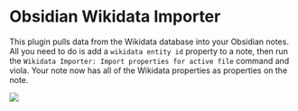 # Obsidian Wikidata Importer

This plugin pulls data from the Wikidata database into your Obsidian notes.
All you need to do is add a `wikidata entity id` property to a note,
then run the `Wikidata Importer: Import properties for active file` command
and viola. Your note now has all of the Wikidata properties as properties
on the note.

![](example.gif)
